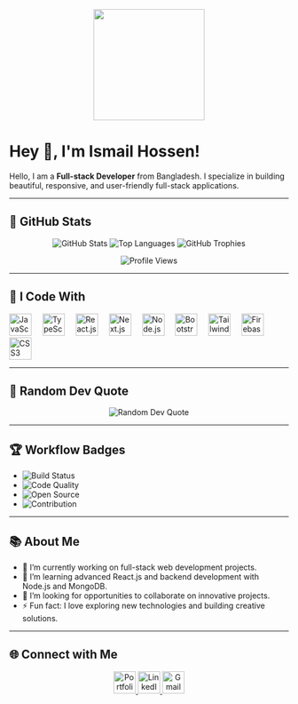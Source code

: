 <div align="center">
  <img height="200" src="https://i.ibb.co.com/gMTDj5p/Blue-Green-and-White-Modern-Tech-Web-Developer-Linked-In-Banner.png" />
</div>

# Hey 👋, I'm Ismail Hossen!

Hello, I am a **Full-stack Developer** from Bangladesh. I specialize in building beautiful, responsive, and user-friendly full-stack applications.

---

## 🌟 GitHub Stats

<div align="center">
  <!-- GitHub Stats -->
  <img src="https://github-readme-stats.vercel.app/api?username=IsmailHossen87&show_icons=true&theme=radical" alt="GitHub Stats" />
  
  <!-- Top Languages -->
  <img src="https://github-readme-stats.vercel.app/api/top-langs/?username=IsmailHossen87&layout=compact&theme=radical" alt="Top Languages" />


  <!-- Trophy Section -->
  <img src="https://github-profile-trophy.vercel.app/?username=IsmailHossen87&theme=radical&no-frame=true&row=1&column=6" alt="GitHub Trophies" />

  <!-- Profile View Counter -->
  <p>
    <img src="https://komarev.com/ghpvc/?username=IsmailHossen87&label=Profile%20Views&color=brightgreen&style=flat" alt="Profile Views" />
  </p>
</div>

---

## 🚀 I Code With

<div align="left">
  <img src="https://cdn.jsdelivr.net/gh/devicons/devicon/icons/javascript/javascript-original.svg" height="40" alt="JavaScript" />
  <img width="12" />
  <img src="https://cdn.jsdelivr.net/gh/devicons/devicon/icons/typescript/typescript-original.svg" height="40" alt="TypeScript" />
  <img width="12" />
  <img src="https://cdn.jsdelivr.net/gh/devicons/devicon/icons/react/react-original.svg" height="40" alt="React.js" />
  <img width="12" />
  <img src="https://cdn.jsdelivr.net/gh/devicons/devicon/icons/nextjs/nextjs-original.svg" height="40" alt="Next.js" />
  <img width="12" />
  <img src="https://cdn.jsdelivr.net/gh/devicons/devicon/icons/nodejs/nodejs-original.svg" height="40" alt="Node.js" />
  <img width="12" />
  <img src="https://cdn.jsdelivr.net/gh/devicons/devicon/icons/bootstrap/bootstrap-original.svg" height="40" alt="Bootstrap" />
  <img width="12" />
  <img src="https://cdn.jsdelivr.net/gh/devicons/devicon/icons/tailwindcss/tailwindcss-original-wordmark.svg" height="40" alt="Tailwind CSS" />
  <img width="12" />
  <img src="https://cdn.jsdelivr.net/gh/devicons/devicon/icons/firebase/firebase-plain.svg" height="40" alt="Firebase" />
  <img width="12" />
  <img src="https://cdn.jsdelivr.net/gh/devicons/devicon/icons/css3/css3-original.svg" height="40" alt="CSS3" />
</div>

---

## 📖 Random Dev Quote
<div align="center">
  <img src="https://quotes-github-readme.vercel.app/api?type=horizontal&theme=radical" alt="Random Dev Quote" />
</div>

---

## 🏆 Workflow Badges

- ![Build Status](https://img.shields.io/badge/Build-Passing-green?style=flat-square)
- ![Code Quality](https://img.shields.io/badge/Code%20Quality-A+-blue?style=flat-square)
- ![Open Source](https://img.shields.io/badge/Open%20Source-Love-red?style=flat-square)
- ![Contribution](https://img.shields.io/badge/Contribution-Welcome-brightgreen?style=flat-square)

---

## 📚 About Me

- 🔭 I’m currently working on full-stack web development projects.
- 🌱 I’m learning advanced React.js and backend development with Node.js and MongoDB.
- 🤔 I’m looking for opportunities to collaborate on innovative projects.
- ⚡ Fun fact: I love exploring new technologies and building creative solutions.

---

## 🌐 Connect with Me

<div align="center">
  <a href="https://portfolio-of-ismailhossen87.vercel.app" target="_blank">
    <img src="https://img.shields.io/badge/Portfolio-Visit%20Now-brightgreen?style=for-the-badge&logo=vercel" height="40" alt="Portfolio" />
  </a>
  <a href="https://www.linkedin.com/in/ismailhossen87/" target="_blank">
    <img src="https://cdn.jsdelivr.net/gh/devicons/devicon/icons/linkedin/linkedin-original.svg" height="40" alt="LinkedIn" />
  </a>
  <a href="mailto:ismailhosen8757@gmail.com" target="_blank">
    <img src="https://img.icons8.com/color/48/000000/gmail--v1.png" height="40" alt="Gmail" />
  </a>
</div>
